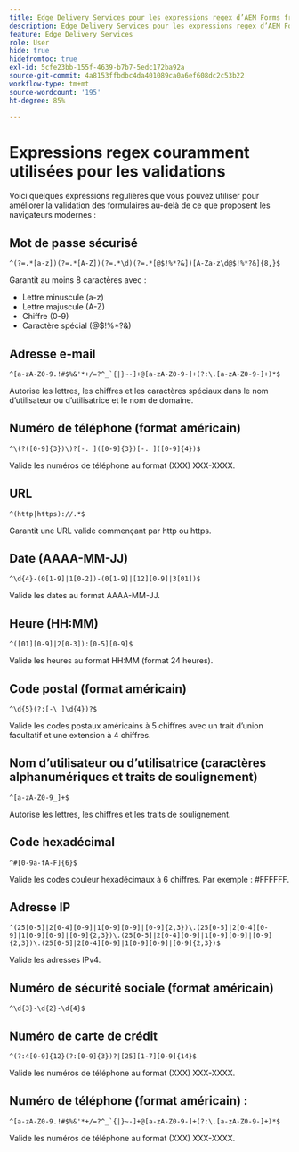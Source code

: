 ```yaml
---
title: Edge Delivery Services pour les expressions regex d’AEM Forms fréquemment utilisées pour valider les champs de formulaire
description: Edge Delivery Services pour les expressions regex d’AEM Forms fréquemment utilisées pour valider les champs de formulaire
feature: Edge Delivery Services
role: User
hide: true
hidefromtoc: true
exl-id: 5cfe23bb-155f-4639-b7b7-5edc172ba92a
source-git-commit: 4a8153ffbdbc4da401089ca0a6ef608dc2c53b22
workflow-type: tm+mt
source-wordcount: '195'
ht-degree: 85%

---
```


# Expressions regex couramment utilisées pour les validations

Voici quelques expressions régulières que vous pouvez utiliser pour améliorer la validation des formulaires au-delà de ce que proposent les navigateurs modernes :

## Mot de passe sécurisé

```regex
^(?=.*[a-z])(?=.*[A-Z])(?=.*\d)(?=.*[@$!%*?&])[A-Za-z\d@$!%*?&]{8,}$
```

Garantit au moins 8 caractères avec :

* Lettre minuscule (a-z)
* Lettre majuscule (A-Z)
* Chiffre (0-9)
* Caractère spécial (@$!%*?&amp;)


## Adresse e-mail


```regex
^[a-zA-Z0-9.!#$%&'*+/=?^_`{|}~-]+@[a-zA-Z0-9-]+(?:\.[a-zA-Z0-9-]+)*$
```

Autorise les lettres, les chiffres et les caractères spéciaux dans le nom d’utilisateur ou d’utilisatrice et le nom de domaine.


## Numéro de téléphone (format américain)

```regex
^\(?([0-9]{3})\)?[-. ]([0-9]{3})[-. ]([0-9]{4})$
```

Valide les numéros de téléphone au format (XXX) XXX-XXXX.



## URL

```regex
^(http|https)://.*$
```

Garantit une URL valide commençant par http ou https.



## Date (AAAA-MM-JJ)

```regex
^\d{4}-(0[1-9]|1[0-2])-(0[1-9]|[12][0-9]|3[01])$
```

Valide les dates au format AAAA-MM-JJ.


## Heure (HH:MM)

```regex
^([01][0-9]|2[0-3]):[0-5][0-9]$
```

Valide les heures au format HH:MM (format 24 heures).


## Code postal (format américain)

```regex
^\d{5}(?:[-\ ]\d{4})?$
```

Valide les codes postaux américains à 5 chiffres avec un trait d’union facultatif et une extension à 4 chiffres.


## Nom d’utilisateur ou d’utilisatrice (caractères alphanumériques et traits de soulignement)

```regex
^[a-zA-Z0-9_]+$
```

Autorise les lettres, les chiffres et les traits de soulignement.


## Code hexadécimal

```regex
^#[0-9a-fA-F]{6}$
```

Valide les codes couleur hexadécimaux à 6 chiffres. Par exemple : #FFFFFF.


## Adresse IP

```regex
^(25[0-5]|2[0-4][0-9]|1[0-9][0-9]|[0-9]{2,3})\.(25[0-5]|2[0-4][0-9]|1[0-9][0-9]|[0-9]{2,3})\.(25[0-5]|2[0-4][0-9]|1[0-9][0-9]|[0-9]{2,3})\.(25[0-5]|2[0-4][0-9]|1[0-9][0-9]|[0-9]{2,3})$
```

Valide les adresses IPv4.



## Numéro de sécurité sociale (format américain)

```regex
^\d{3}-\d{2}-\d{4}$
```



## Numéro de carte de crédit

```regex
^(?:4[0-9]{12}(?:[0-9]{3})?|[25][1-7][0-9]{14}$
```

Valide les numéros de téléphone au format (XXX) XXX-XXXX.



## Numéro de téléphone (format américain) :

```regex
^[a-zA-Z0-9.!#$%&'*+/=?^_`{|}~-]+@[a-zA-Z0-9-]+(?:\.[a-zA-Z0-9-]+)*$
```

Valide les numéros de téléphone au format (XXX) XXX-XXXX.
